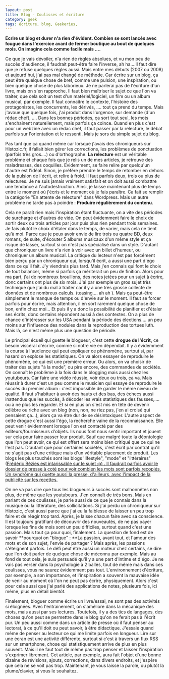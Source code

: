 ```yaml
---
layout: post
title: Blog - Coulisses et écriture
category: geek
tags: écriture, blog, Geekeries, 
---
```

**Ecrire un blog et durer n'a rien d'évident. Combien se sont lancés avec fougue dans l'exercice avant de fermer boutique au bout de quelques mois. On imagine cela comme facile mais ....**

Ce que je vais dévoiler, n'a rien de règles absolues, et vu mon peu de succès d'audience, il faudrait peut-être faire l'inverse, ah ha....Il faut dire que je refuse quelques règles aussi. Mais entre mes débuts (2007 ou 2008) et aujourd'hui, j'ai pas mal changé de méthode. Car écrire sur un blog, ça peut être quelque chose de bref, comme une pulsion, une inspiration, ou bien quelque chose de plus laborieux. Je ne parlerai pas de l'écriture d'un livre, mais on s'en rapproche. Il faut bien maîtriser le sujet ce que l'on va traiter, que cela soit un test d'un matériel/logiciel, un film ou un album musical, par exemple. Il faut connaître le contexte, l'histoire des protagonistes, les concurrents, les dérivés, .... tout ça prend du temps. Mais j'avoue que quelque fois, j'ai produit dans l'urgence, sur demande (d'un rédac chef), .... Dans les bonnes périodes, ça sort tout seul, les mots s'enchainent naturellement, mais parfois ça coince. Quand en plus c'est pour un webzine avec un rédac chef, il faut passer par la relecture, le débat parfois sur l'orientation et le ressenti. Mais je sors du simple sujet du blog.

Pas tant que ça quand même car lorsque j'avais des chroniqueurs sur Histozic.fr, il fallait bien gérer les corrections, les problèmes de ponctuation (parfois très gros....) ou d'orthographe. **La relecture** est un véritable problème et chaque fois que je relis un de mes articles, je retrouve des maladresses, des coquilles. Evidemment, se faire relire par quelqu'un d'autre est l'idéal. Sinon, je préfère prendre le temps de retomber en dehors de la pulsion de l'écrit, et relire à froid. Il faut parfois deux, trois ou plus de relectures. Je ne suis jamais vraiment satisfait et on doit aussi combattre une tendance à l'autodestruction. Ainsi, je laisse maintenant plus de temps entre le moment où j'écris et le moment où je fais paraître. Ca fait se remplir la catégorie "En attente de relecture" dans Wordpress. Mais un autre problème ne tarde pas à poindre : **Produire régulièrement du contenu**.

Cela ne paraît rien mais l'inspiration étant fluctuante, on a vite des périodes de surcharge et d'autres de vide. On peut évidemment faire le choix de sortir deux ou trois articles par jour puis plus rien pendant trois semaines. Je fais plutôt le choix d'étaler dans le temps, de varier, mais cela ne tient qu'à moi. Parce que je peux avoir envie de lire trois ou quatre BD, deux romans, de suite, d'écouter 5 albums musicaux d'un même style et ça risque de lasser, surtout si on n'est pas spécialisé dans un style. D'autant que chroniquer un livre n'a rien à voir avec un billet d'humeur, ou chroniquer un album musical. La critique du lecteur n'est pas forcément bien perçu par un chroniqueur qui, lorsqu'il écrit, a aussi une part d'égo dans ce qu'il fait. J'y viendrais plus tard. Mais j'en connais qui font le choix de tout balancer, même si parfois ça mériterait un peu de finition. Alors pour ma part, j'ai de nombreux brouillons, des notes jetées pour un sujet à écrire, donc certains ont plus de six mois. J'ai par exemple un gros sujet très technique que j'ai du mal à traiter car il y a une très grosse collecte de données et de nombreux calculs. (teasing.... ah ah ). Mais ça peut-être simplement le manque de temps ou d'envie sur le moment. Il faut se forcer parfois pour écrire, mais attention, il en sort rarement quelque chose de bon, enfin chez moi... Et puis il y a donc la possibilité de planifier et d'étaler ses écrits, donc certains répondent aussi à des contextes. On a plus de chance d'intéresser sur les USA pendant la période des élections.... un peu moins sur l'influence des nodules dans la reproduction des tortues luth. Mais là, ce n'est même plus une question de période.

Le principal écueil qui guette le blogueur, c'est cette **drogue de l'écrit,** ce besoin viscéral d'écrire, comme si notre vie en dépendait. Il y a évidemment la course à l'audience qui peut expliquer ce phénomène, surtout si, par hasard on explose les statistiques. On va alors essayer de reproduire le phénomène, ce qui est une première erreur. Ou alors, on va choisir de traiter des sujets "à la mode", ou pire encore, des commandes de sociétés. On connaît le problème à la fois dans le blogging mais aussi chez les youtubeurs. Car faire une vidéo réussie, voir deux ou trois, ça va. Mais réussir à durer c'est un peu comme le musicien qui essaye de reproduire le succès du premier album : c'est impossible de garder le même niveau de qualité. Il faut s'habituer à avoir des hauts et des bas, des échecs aussi inattendus que les succès, à décoder les vrais statistiques des fausses,.... ou à ne plus les regarder. Et si en plus on s'est mis en tête de devenir célèbre ou riche avec un blog (non, non, ne riez pas, j'en ai croisé qui pensaient ça...), alors ça va être dur de se désintoxiquer. L'autre aspect de cette drogue c'est aussi l'égo, la recherche vaine de la reconnaissance. Elle peut venir évidemment lorsque l'on est contacté par des éditeurs/fournisseurs d'objets. Ils nous font nous sentir important et jouent sur cela pour faire passer leur produit. Sauf que malgré toute la déontologie que l'on peut avoir, ce qui est offert sera moins bien critiqué que ce qui ne l'est pas. D'autant que pour certaines sociétés, c'est écrit par contrat qu'il ne s'agit pas d'une critique mais d'un véritable placement de produit. Les blogs les plus touchés sont les blogs 'lifestyle", "mode" et "littéraires" (<span style="text-decoration:underline;"><a href="http://frederic.bezies.free.fr/blog/?p=15233">Frédéric Bézies est intarissable</a> sur le sujet :p) . Il faudrait parfois avoir le dossier de presse à coté pour voir combien les mots sont parfois recopiés. Un syndrôme qui guette aussi <span style="text-decoration:underline;"><a href="https://cheziceman.wordpress.com/2015/10/24/automobile-quest-devenue-la-presse-independante/">la presse</a>, d'ailleurs, avec l'impact de la publicité sur les recettes.

On ne va pas dire que tous les blogueurs à succès sont malhonnêtes non plus, de même que les youtubeurs. J'en connaît de très bons. Mais en parlant de ces coulisses, je parle aussi de ce que je connais dans la musique ou la littérature, des sollicitations. Si j'ai perdu un chroniqueur sur Histozic, c'est aussi parce que j'ai eu la faiblesse de laisser un peu trop faire et de réagir trop tard. Après, je laisse chacun faire avec sa conscience. Il est toujours gratifiant de découvrir des nouveautés, de ne pas payer lorsque les fins de mois sont un peu difficiles, surtout quand c'est une passion. Mais tout ça pour quoi, finalement. La question de fond est de savoir **pourquoi on "blogue" : **La passion, avant tout, et l'amour des mots et de son sujet, l'envie de partager ? Mais après, les passions s'éteignent parfois. Le défi peut être aussi un moteur chez certains, se dire que l'on doit parler de quelque chose de méconnu par exemple. Mais au fond de tout cela, je suis persuadé qu'il y a une part d'intime et d'égo. Je ne vais pas verser dans la psychologie à 2 balles, tout de même mais dans ces coulisses, vous ne saurez évidemment pas tout. L'environnement d'écriture, par exemple, a son importance, et l'inspiration a souvent la mauvaise idée de venir au moment où l'on ne peut pas écrire, physiquement. Alors c'est pour cela aussi que j'ai parlé des applications de notes, plusieurs fois, ici même, plus en détail bientôt.

Finalement, bloguer comme écrire un livre/essai, ne sont pas des activités si éloignées. Avec l'entrainement, on s'améliore dans la mécanique des mots, mais aussi par ses lectures. Toutefois, il y a des tics de langages, des choses qu'on peut se permettre dans le blog qu'on ne ferait pas à l'écrit pur. Un peu aussi comme dans un article de presse où il faut penser au lectorat, à ce qu'il doit ou peut savoir, à être didactique. J'essaie quand même de penser au lecteur ce qui me limite parfois en longueur. Lire sur une écran est une activité différente, surtout si c'est à travers un flux RSS sur un smartphone, chose qui statistiquement arrive de plus en plus souvent. Mais il ne faut tout de même pas trop penser et laisser l'inspiration s'exprimer librement. Cet article, par exemple, aura fait l'objet d'une bonne dizaine de révisions, ajouts, corrections, dans divers endroits, et j'espère que cela ne se voit pas trop. Maintenant, je vous laisse la parole, ou plutôt la plume/clavier, si vous le souhaitez.
